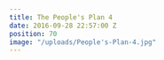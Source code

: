 ```yaml
---
title: The People's Plan 4
date: 2016-09-28 22:57:00 Z
position: 70
image: "/uploads/People's-Plan-4.jpg"
---
```


